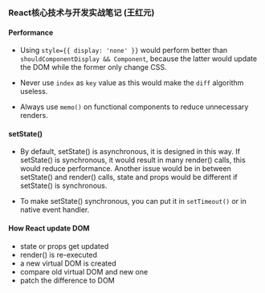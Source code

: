 ### React核心技术与开发实战笔记 (王红元)

#### Performance

- Using `style={{ display: 'none' }}` would perform better than `shouldComponentDisplay && Component`, because the latter would update the DOM while the former only change CSS.

- Never use `index` as `key` value as this would make the `diff` algorithm useless.

- Always use `memo()` on functional components to reduce unnecessary renders.

#### setState()

- By default, setState() is asynchronous, it is designed in this way. If setState() is synchronous, it would result in many render() calls, this would reduce performance. Another issue would be in between setState() and render() calls, state and props would be different if setState() is synchronous.

- To make setState() synchronous, you can put it in `setTimeout()` or in native event handler.

#### How React update DOM

- state or props get updated
- render() is re-executed
- a new virtual DOM is created
- compare old virtual DOM and new one
- patch the difference to DOM
